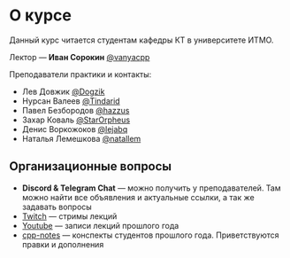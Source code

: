 # О курсе
Данный курс читается студентам кафедры КТ в университете ИТМО.

Лектор —  __Иван Сорокин__ [@vanyacpp](https://t.me/vanyacpp)

Преподаватели практики и контакты:
* Лев Довжик [@Dogzik](https://t.me/Dogzik)
* Нурсан Валеев [@Tindarid](https://t.me/Tindarid)
* Павел Безбородов [@hazzus](https://t.me/hazzus)
* Захар Коваль [@StarOrpheus](https://t.me/StarOrpheus)
* Денис Воркожоков [@lejabq](https://t.me/lejabq)
* Наталья Лемешкова [@natallem](https://t.me/natallem)

## Организационные вопросы
* __Discord & Telegram Chat__ —  можно получить у преподавателей. Там можно найти все объявления и актуальные ссылки, а так же задавать вопросы 
* [Twitch](https://www.twitch.tv/sorokin_ivan) — стримы лекций
* [Youtube](https://www.youtube.com/playlist?list=PLd7QXkfmSY7a2zw_PVPn7vKs9F9BG6Pd4) — записи лекций прошлого года
* [cpp-notes](https://cpp-kt.github.io/cpp-notes/) — конспекты студентов прошлого года. Приветствуются правки и дополнения

